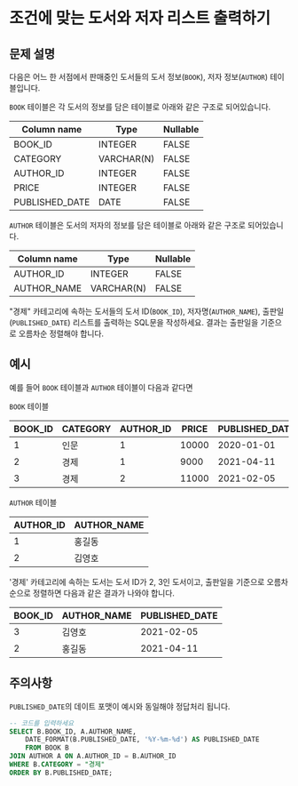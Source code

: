 # 조건에 맞는 도서와 저자 리스트 출력하기

## 문제 설명

다음은 어느 한 서점에서 판매중인 도서들의 도서 정보(`BOOK`), 저자 정보(`AUTHOR`) 테이블입니다.

`BOOK` 테이블은 각 도서의 정보를 담은 테이블로 아래와 같은 구조로 되어있습니다.

| Column name | Type     | Nullable |
|-------------|----------|----------|
| BOOK_ID     | INTEGER  | FALSE    |
| CATEGORY    | VARCHAR(N) | FALSE    |
| AUTHOR_ID   | INTEGER  | FALSE    |
| PRICE       | INTEGER  | FALSE    |
| PUBLISHED_DATE | DATE     | FALSE    |

`AUTHOR` 테이블은 도서의 저자의 정보를 담은 테이블로 아래와 같은 구조로 되어있습니다.

| Column name | Type     | Nullable |
|-------------|----------|----------|
| AUTHOR_ID   | INTEGER  | FALSE    |
| AUTHOR_NAME | VARCHAR(N) | FALSE    |

"경제" 카테고리에 속하는 도서들의 도서 ID(`BOOK_ID`), 저자명(`AUTHOR_NAME`), 출판일(`PUBLISHED_DATE`) 리스트를 출력하는 SQL문을 작성하세요. 결과는 출판일을 기준으로 오름차순 정렬해야 합니다.

## 예시

예를 들어 `BOOK` 테이블과 `AUTHOR` 테이블이 다음과 같다면

`BOOK` 테이블

| BOOK_ID | CATEGORY | AUTHOR_ID | PRICE |  PUBLISHED_DATE |
|---------|--------------|--------------|--------|------------------|
| 1       | 인문        | 1            | 10000  | 2020-01-01      |
| 2       | 경제        | 1            | 9000   | 2021-04-11      |
| 3       | 경제        | 2            | 11000 | 2021-02-05      |

`AUTHOR` 테이블

| AUTHOR_ID | AUTHOR_NAME |
|-----------|-----------------|
| 1         | 홍길동          |
| 2         | 김영호          |

'경제' 카테고리에 속하는 도서는 도서 ID가 2, 3인 도서이고, 출판일을 기준으로 오름차순으로 정렬하면 다음과 같은 결과가 나와야 합니다.

| BOOK_ID | AUTHOR_NAME | PUBLISHED_DATE |
|---------|---------------|--------------------|
| 3       | 김영호        | 2021-02-05           |
| 2       | 홍길동        | 2021-04-11           |

## 주의사항

`PUBLISHED_DATE`의 데이트 포맷이 예시와 동일해야 정답처리 됩니다.


```SQL
-- 코드를 입력하세요
SELECT B.BOOK_ID, A.AUTHOR_NAME, 
    DATE_FORMAT(B.PUBLISHED_DATE, '%Y-%m-%d') AS PUBLISHED_DATE 
    FROM BOOK B
JOIN AUTHOR A ON A.AUTHOR_ID = B.AUTHOR_ID
WHERE B.CATEGORY = "경제"
ORDER BY B.PUBLISHED_DATE;
```